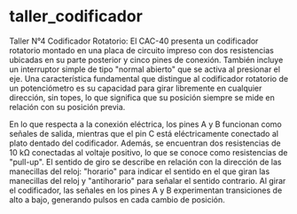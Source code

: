 # taller_codificador

Taller N°4 Codificador Rotatorio: El CAC-40 presenta un codificador rotatorio montado en una placa de circuito impreso con dos resistencias ubicadas en su parte posterior y cinco pines de conexión. También incluye un interruptor simple de tipo "normal abierto" que se activa al presionar el eje. Una característica fundamental que distingue al codificador rotatorio de un potenciómetro es su capacidad para girar libremente en cualquier dirección, sin topes, lo que significa que su posición siempre se mide en relación con su posición previa.

En lo que respecta a la conexión eléctrica, los pines A y B funcionan como señales de salida, mientras que el pin C está eléctricamente conectado al plato dentado del codificador. Además, se encuentran dos resistencias de 10 kΩ conectadas al voltaje positivo, lo que se conoce como resistencias de "pull-up". El sentido de giro se describe en relación con la dirección de las manecillas del reloj: "horario" para indicar el sentido en el que giran las manecillas del reloj y "antihorario" para señalar el sentido contrario. Al girar el codificador, las señales en los pines A y B experimentan transiciones de alto a bajo, generando pulsos en cada cambio de posición.

